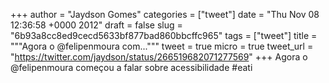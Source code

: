
+++
author = "Jaydson Gomes"
categories = ["tweet"]
date = "Thu Nov 08 12:36:58 +0000 2012"
draft = false
slug = "6b93a8cc8ed9cecd5633bf877bad860bbcffc965"
tags = ["tweet"]
title = """Agora o @felipenmoura com..."""
tweet = true
micro = true
tweet_url = "https://twitter.com/jaydson/status/266519682071277569"
+++
Agora o @felipenmoura começou a falar sobre acessibilidade #eati

